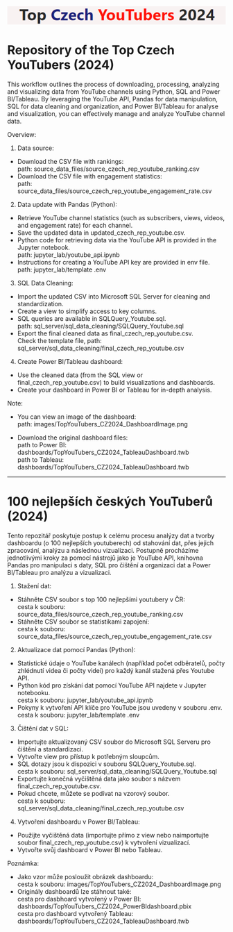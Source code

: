 ![header image](images/header.png)

# Repository of the Top Czech YouTubers (2024)
This workflow outlines the process of downloading, processing, analyzing and visualizing data from YouTube channels using Python, SQL and Power BI/Tableau. 
By leveraging the YouTube API, Pandas for data manipulation, SQL for data cleaning and organization, and Power BI/Tableau for analyse and visualization, you can effectively manage and analyze YouTube channel data.

Overview:

1. Data source:
  - Download the CSV file with rankings:  
    path: source_data_files/source_czech_rep_youtube_ranking.csv
  - Download the CSV file with engagement statistics:  
    path: source_data_files/source_czech_rep_youtube_engagement_rate.csv

2. Data update with Pandas (Python):
  - Retrieve YouTube channel statistics (such as subscribers, views, videos, and engagement rate) for each channel.
  - Save the updated data in updated_czech_rep_youtube.csv.
  - Python code for retrieving data via the YouTube API is provided in the Jupyter notebook.  
    path: jupyter_lab/youtube_api.ipynb
  - Instructions for creating a YouTube API key are provided in env file.  
    path: jupyter_lab/template .env
   
3. SQL Data Cleaning:
  - Import the updated CSV into Microsoft SQL Server for cleaning and standardization.
  - Create a view to simplify access to key columns.
  - SQL queries are available in SQLQuery_Youtube.sql.  
    path: sql_server/sql_data_cleaning/SQLQuery_Youtube.sql
  - Export the final cleaned data as final_czech_rep_youtube.csv.  
    Check the template file, path: sql_server/sql_data_cleaning/final_czech_rep_youtube.csv

4. Create Power BI/Tableau dashboard:
  - Use the cleaned data (from the SQL view or final_czech_rep_youtube.csv) to build visualizations and dashboards.
  - Create your dashboard in Power BI or Tableau for in-depth analysis.


Note: 

  - You can view an image of the dashboard:  
        path: images/TopYouTubers_CZ2024_DashboardImage.png
    
  - Download the original dashboard files:  
        path to Power BI: dashboards/TopYouTubers_CZ2024_TableauDashboard.twb  
        path to Tableau: dashboards/TopYouTubers_CZ2024_TableauDashboard.twb

---

  #  100 nejlepších českých YouTuberů (2024)
Tento repozitář poskytuje postup k celému procesu analýzy dat a tvorby dashboardu (o 100 nejlepších youtuberech) od stahování dat, přes jejich zpracování, analýzu a následnou vizualizaci. Postupně procházíme jednotlivými kroky za pomocí nástrojů jako je YouTube API, knihovna Pandas pro manipulaci s daty, SQL pro čištění a organizaci dat a Power BI/Tableau pro analýzu a vizualizaci.

1. Stažení dat:
- Stáhněte CSV soubor s top 100 nejlepšími youtubery v ČR:  
  cesta k souboru: source_data_files/source_czech_rep_youtube_ranking.csv
- Stáhněte CSV soubor se statistikami zapojení:  
  cesta k souboru: source_data_files/source_czech_rep_youtube_engagement_rate.csv
  
2. Aktualizace dat pomocí Pandas (Python):
- Statistické údaje o YouTube kanálech (například počet odběratelů, počty zhlédnutí videa či počty videí) pro každý kanál stažená přes Youtube API.
- Python kód pro získání dat pomocí YouTube API najdete v Jupyter notebooku.  
  cesta k souboru: jupyter_lab/youtube_api.ipynb
- Pokyny k vytvoření API klíče pro YouTube jsou uvedeny v souboru .env.  
  cesta k souboru: jupyter_lab/template .env

3. Čištění dat v SQL:
- Importujte aktualizovaný CSV soubor do Microsoft SQL Serveru pro čištění a standardizaci.
- Vytvořte view pro přístup k potřebným sloupcům.
- SQL dotazy jsou k dispozici v souboru SQLQuery_Youtube.sql.  
  cesta k souboru: sql_server/sql_data_cleaning/SQLQuery_Youtube.sql
- Exportujte konečná vyčištěná data jako soubor s názvem final_czech_rep_youtube.csv.
- Pokud chcete, můžete se podívat na vzorový soubor.  
  cesta k souboru: sql_server/sql_data_cleaning/final_czech_rep_youtube.csv

4. Vytvoření dashboardu v Power BI/Tableau:
- Použijte vyčištěná data (importujte přímo z view nebo naimportujte soubor final_czech_rep_youtube.csv) k vytvoření vizualizací.
- Vytvořte svůj dashboard v Power BI nebo Tableau.

Poznámka:
- Jako vzor může posloužit obrázek dashboardu:  
  cesta k souboru: images/TopYouTubers_CZ2024_DashboardImage.png
- Originály dashboardů lze stáhnout také:  
  cesta pro dasbhoard vytvořený v Power BI: dashboards/TopYouTubers_CZ2024_PowerBIdashboard.pbix  
  cesta pro dashboard vytvořený Tableau: dashboards/TopYouTubers_CZ2024_TableauDashboard.twb
